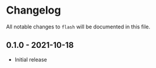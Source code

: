 # Changelog

All notable changes to `flash` will be documented in this file.

## 0.1.0 - 2021-10-18

- Initial release
